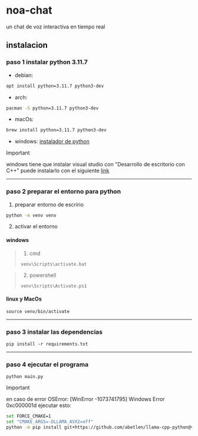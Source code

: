 # noa-chat
un chat de voz interactiva en tiempo real


## instalacion


### paso 1 instalar python 3.11.7
* debian:
```bash
apt install python=3.11.7 python3-dev
```
* arch:
```bash
pacman -S python=3.11.7 python3-dev
```
* macOs: 
```bash
brew install python=3.11.7 python3-dev
```
* windows: [instalador de python](https://www.python.org/downloads/release/python-3117/ 'instala python 3.11.7')
>[!IMPORTANT]
>windows tiene que instalar visual studio con "Desarrollo de escritorio con C++"
>puede instalarlo con el siguiente [link](https://visualstudio.microsoft.com/es/thank-you-downloading-visual-studio/?sku=Community&channel=Release&version=VS2022&source=VSLandingPage&passive=false&cid=2030 'descarga Visual Studio 2022')


-----
### paso 2 preparar el entorno para python
1. preparar entorno de escririo
```bash
python -m venv venv
```
2. activar el entorno

#### windows
>  1. cmd
>```shell
>venv\Scripts\activate.bat
>```

>  2. powershell
>```shell
>venv\Scripts\Activate.ps1
>```
#### linux y MacOs
```shell
source venv/bin/activate
```

-----
### paso 3 instalar las dependencias
```shell
pip install -r requirements.txt
```

-----
### paso 4 ejecutar el programa
```shell
python main.py
```

>[!IMPORTANT]
>en caso de error OSError: [WinError -1073741795] Windows Error 0xc000001d ejecutar esto:
>```bash
>set FORCE_CMAKE=1
>set "CMAKE_ARGS=-DLLAMA_AVX2=off"
>python -m pip install git+https://github.com/abetlen/llama-cpp-python@v0.1.77 --force-reinstall --no-deps
>```


